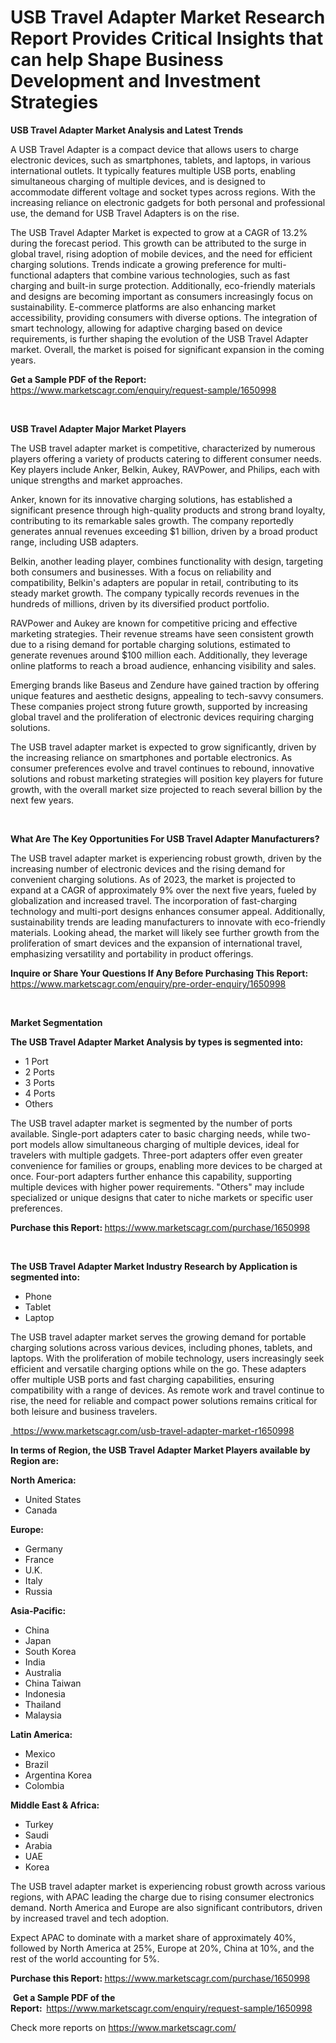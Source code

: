 <p><h1>USB Travel Adapter Market Research Report Provides Critical Insights that can help Shape Business Development and Investment Strategies</h1></p><p><strong>USB Travel Adapter Market Analysis and Latest Trends</strong></p>
<p><p>A USB Travel Adapter is a compact device that allows users to charge electronic devices, such as smartphones, tablets, and laptops, in various international outlets. It typically features multiple USB ports, enabling simultaneous charging of multiple devices, and is designed to accommodate different voltage and socket types across regions. With the increasing reliance on electronic gadgets for both personal and professional use, the demand for USB Travel Adapters is on the rise.</p><p>The USB Travel Adapter Market is expected to grow at a CAGR of 13.2% during the forecast period. This growth can be attributed to the surge in global travel, rising adoption of mobile devices, and the need for efficient charging solutions. Trends indicate a growing preference for multi-functional adapters that combine various technologies, such as fast charging and built-in surge protection. Additionally, eco-friendly materials and designs are becoming important as consumers increasingly focus on sustainability. E-commerce platforms are also enhancing market accessibility, providing consumers with diverse options. The integration of smart technology, allowing for adaptive charging based on device requirements, is further shaping the evolution of the USB Travel Adapter market. Overall, the market is poised for significant expansion in the coming years.</p></p>
<p><strong>Get a Sample PDF of the Report:&nbsp;</strong> <a href="https://www.marketscagr.com/enquiry/request-sample/1650998?utm_campaign=2097&utm_medium=2&utm_source=Github&utm_content=ia&utm_term=06022025&utm_id=usb-travel-adapter">https://www.marketscagr.com/enquiry/request-sample/1650998</a></p>
<p>&nbsp;</p>
<p><strong>USB Travel Adapter Major Market Players</strong></p>
<p><p>The USB travel adapter market is competitive, characterized by numerous players offering a variety of products catering to different consumer needs. Key players include Anker, Belkin, Aukey, RAVPower, and Philips, each with unique strengths and market approaches. </p><p>Anker, known for its innovative charging solutions, has established a significant presence through high-quality products and strong brand loyalty, contributing to its remarkable sales growth. The company reportedly generates annual revenues exceeding $1 billion, driven by a broad product range, including USB adapters.</p><p>Belkin, another leading player, combines functionality with design, targeting both consumers and businesses. With a focus on reliability and compatibility, Belkin's adapters are popular in retail, contributing to its steady market growth. The company typically records revenues in the hundreds of millions, driven by its diversified product portfolio.</p><p>RAVPower and Aukey are known for competitive pricing and effective marketing strategies. Their revenue streams have seen consistent growth due to a rising demand for portable charging solutions, estimated to generate revenues around $100 million each. Additionally, they leverage online platforms to reach a broad audience, enhancing visibility and sales.</p><p>Emerging brands like Baseus and Zendure have gained traction by offering unique features and aesthetic designs, appealing to tech-savvy consumers. These companies project strong future growth, supported by increasing global travel and the proliferation of electronic devices requiring charging solutions.</p><p>The USB travel adapter market is expected to grow significantly, driven by the increasing reliance on smartphones and portable electronics. As consumer preferences evolve and travel continues to rebound, innovative solutions and robust marketing strategies will position key players for future growth, with the overall market size projected to reach several billion by the next few years.</p></p>
<p>&nbsp;</p>
<p><strong>What Are The Key Opportunities For USB Travel Adapter Manufacturers?</strong></p>
<p><p>The USB travel adapter market is experiencing robust growth, driven by the increasing number of electronic devices and the rising demand for convenient charging solutions. As of 2023, the market is projected to expand at a CAGR of approximately 9% over the next five years, fueled by globalization and increased travel. The incorporation of fast-charging technology and multi-port designs enhances consumer appeal. Additionally, sustainability trends are leading manufacturers to innovate with eco-friendly materials. Looking ahead, the market will likely see further growth from the proliferation of smart devices and the expansion of international travel, emphasizing versatility and portability in product offerings.</p></p>
<p><strong>Inquire or Share Your Questions If Any Before Purchasing This Report:</strong> <a href="https://www.marketscagr.com/enquiry/pre-order-enquiry/1650998?utm_campaign=2097&utm_medium=2&utm_source=Github&utm_content=ia&utm_term=06022025&utm_id=usb-travel-adapter">https://www.marketscagr.com/enquiry/pre-order-enquiry/1650998</a></p>
<p>&nbsp;</p>
<p><strong>Market Segmentation</strong></p>
<p><strong>The USB Travel Adapter Market Analysis by types is segmented into:</strong></p>
<p><ul><li>1 Port</li><li>2 Ports</li><li>3 Ports</li><li>4 Ports</li><li>Others</li></ul></p>
<p><p>The USB travel adapter market is segmented by the number of ports available. Single-port adapters cater to basic charging needs, while two-port models allow simultaneous charging of multiple devices, ideal for travelers with multiple gadgets. Three-port adapters offer even greater convenience for families or groups, enabling more devices to be charged at once. Four-port adapters further enhance this capability, supporting multiple devices with higher power requirements. "Others" may include specialized or unique designs that cater to niche markets or specific user preferences.</p></p>
<p><strong>Purchase this Report:&nbsp;</strong><a href="https://www.marketscagr.com/purchase/1650998?utm_campaign=2097&utm_medium=2&utm_source=Github&utm_content=ia&utm_term=06022025&utm_id=usb-travel-adapter">https://www.marketscagr.com/purchase/1650998</a></p>
<p>&nbsp;</p>
<p><strong>The USB Travel Adapter Market Industry Research by Application is segmented into:</strong></p>
<p><ul><li>Phone</li><li>Tablet</li><li>Laptop</li></ul></p>
<p><p>The USB travel adapter market serves the growing demand for portable charging solutions across various devices, including phones, tablets, and laptops. With the proliferation of mobile technology, users increasingly seek efficient and versatile charging options while on the go. These adapters offer multiple USB ports and fast charging capabilities, ensuring compatibility with a range of devices. As remote work and travel continue to rise, the need for reliable and compact power solutions remains critical for both leisure and business travelers.</p></p>
<p><a href="https://www.marketscagr.com/usb-travel-adapter-market-r1650998?utm_campaign=2097&utm_medium=2&utm_source=Github&utm_content=ia&utm_term=06022025&utm_id=usb-travel-adapter">&nbsp;https://www.marketscagr.com/usb-travel-adapter-market-r1650998</a></p>
<p><strong>In terms of Region, the USB Travel Adapter Market Players available by Region are:</strong></p>
<p>
    <p> <strong> North America: </strong>
        <ul>
            <li>United States</li>
            <li>Canada</li>
        </ul>
        </p> 
    <p> <strong> Europe: </strong>
        <ul>
            <li>Germany</li>
            <li>France</li>
            <li>U.K.</li>
            <li>Italy</li>
            <li>Russia</li>
        </ul>
        </p> 
    <p> <strong> Asia-Pacific: </strong>
        <ul>
            <li>China</li>
            <li>Japan</li>
            <li>South Korea</li>
            <li>India</li>
            <li>Australia</li>
            <li>China Taiwan</li>
            <li>Indonesia</li>
            <li>Thailand</li>
            <li>Malaysia</li>
        </ul>
        </p> 
    <p> <strong> Latin America: </strong>
        <ul>
            <li>Mexico</li>
            <li>Brazil</li>
            <li>Argentina Korea</li>
            <li>Colombia</li>
        </ul>
        </p> 
    <p> <strong> Middle East & Africa: </strong>
        <ul>
            <li>Turkey</li>
            <li>Saudi</li>
            <li>Arabia</li>
            <li>UAE</li>
            <li>Korea</li>
        </ul>
    </p>
    </p>
<p><p>The USB travel adapter market is experiencing robust growth across various regions, with APAC leading the charge due to rising consumer electronics demand. North America and Europe are also significant contributors, driven by increased travel and tech adoption. </p><p>Expect APAC to dominate with a market share of approximately 40%, followed by North America at 25%, Europe at 20%, China at 10%, and the rest of the world accounting for 5%.</p></p>
<p><strong>Purchase this Report: </strong><a href="https://www.marketscagr.com/purchase/1650998?utm_campaign=2097&utm_medium=2&utm_source=Github&utm_content=ia&utm_term=06022025&utm_id=usb-travel-adapter">https://www.marketscagr.com/purchase/1650998</a></p>
<p>&nbsp;<strong>Get a Sample PDF of the Report:&nbsp;&nbsp;</strong><a href="https://www.marketscagr.com/enquiry/request-sample/1650998?utm_campaign=2097&utm_medium=2&utm_source=Github&utm_content=ia&utm_term=06022025&utm_id=usb-travel-adapter">https://www.marketscagr.com/enquiry/request-sample/1650998</a></p>
<p><strong></strong></p>
<p>Check more reports on <a href="https://www.marketscagr.com/?utm_campaign=2097&utm_medium=2&utm_source=Github&utm_content=ia&utm_term=06022025&utm_id=usb-travel-adapter">https://www.marketscagr.com/</a></p>